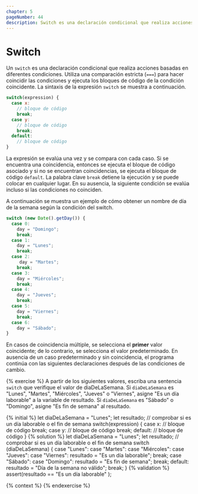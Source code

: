 ```yaml
---
chapter: 5
pageNumber: 44
description: Switch es una declaración condicional que realiza acciones basadas en diferentes condiciones. Utiliza una comparación estricta para hacer coincidir las condiciones y ejecuta los bloques de código de la condición coincidente.
---
```

# Switch

Un `switch` es una declaración condicional que realiza acciones basadas en diferentes condiciones. Utiliza una comparación estricta (`===`) para hacer coincidir las condiciones y ejecuta los bloques de código de la condición coincidente. La sintaxis de la expresión `switch` se muestra a continuación.

```javascript
switch(expression) {
  case x:
    // bloque de código
    break;
  case y:
    // bloque de código
    break;
  default:
    // bloque de código
}
```

La expresión se evalúa una vez y se compara con cada caso. Si se encuentra una coincidencia, entonces se ejecuta el bloque de código asociado y si no se encuentran coincidencias, se ejecuta el bloque de código `default`. La palabra clave `break` detiene la ejecución y se puede colocar en cualquier lugar. En su ausencia, la siguiente condición se evalúa incluso si las condiciones no coinciden.

A continuación se muestra un ejemplo de cómo obtener un nombre de día de la semana según la condición del switch.

```javascript
switch (new Date().getDay()) {
  case 0:
    day = "Domingo";
    break;
  case 1:
    day = "Lunes";
    break;
  case 2:
     day = "Martes";
    break;
  case 3:
    day = "Miércoles";
    break;
  case 4:
    day = "Jueves";
    break;
  case 5:
    day = "Viernes";
    break;
  case 6:
    day = "Sábado";
}
```

En casos de coincidencia múltiple, se selecciona el **primer** valor coincidente; de lo contrario, se selecciona el valor predeterminado. En ausencia de un caso predeterminado y sin coincidencia, el programa continúa con las siguientes declaraciones después de las condiciones de cambio.

{% exercise %}
A partir de los siguientes valores, escriba una sentencia `switch` que verifique el valor de diaDeLaSemana. Si `diaDeLaSemana` es "Lunes", "Martes", "Miércoles", "Jueves" o "Viernes", asigne "Es un día laborable" a la variable de resultado. Si `diaDeLaSemana` es "Sábado" o "Domingo", asigne "Es fin de semana" al resultado.

{% initial %}
let diaDeLaSemana = "Lunes";
let resultado;
// comprobar si es un día laborable o el fin de semana
switch(expression) {
  case x:
    // bloque de código
    break;
  case y:
    // bloque de código
    break;
  default:
    // bloque de código
}
{% solution %}
let diaDeLaSemana = "Lunes";
let resultado;
// comprobar si es un día laborable o el fin de semana
switch (diaDeLaSemana) {
  case "Lunes":
  case "Martes":
  case "Miércoles":
  case "Jueves":
  case "Viernes":
    resultado = "Es un día laborable";
    break;
  case "Sábado":
  case "Domingo":
    resultado = "Es fin de semana";
    break;
  default:
    resultado = "Día de la semana no válido";
    break;
}
{% validation %}
assert(resultado == "Es un día laborable" );

{% context %}
{% endexercise %}

